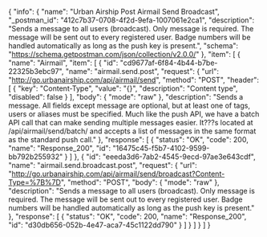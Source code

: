 {
  "info": {
    "name": "Urban Airship Post Airmail Send Broadcast",
    "_postman_id": "412c7b37-0708-4f2d-9efa-1007061e2ca1",
    "description": "Sends a message to all users (broadcast). Only message is required. The message will be sent out to every registered user. Badge numbers will be handled automatically as long as the push key is present.",
    "schema": "https://schema.getpostman.com/json/collection/v2.0.0/"
  },
  "item": [
    {
      "name": "Airmail",
      "item": [
        {
          "id": "cd9677af-6f84-4b44-b7be-22325b3ebc97",
          "name": "airmail.send.post",
          "request": {
            "url": "http://go.urbanairship.com/api/airmail/send",
            "method": "POST",
            "header": [
              {
                "key": "Content-Type",
                "value": "{}",
                "description": "Content type",
                "disabled": false
              }
            ],
            "body": {
              "mode": "raw"
            },
            "description": "Sends a message. All fields except message are optional, but at least one of tags, users or aliases must be specified. Much like the push API, we have a batch API call that can make sending multiple messages easier. It???s located at /api/airmail/send/batch/ and accepts a list of messages in the same format as the standard push call."
          },
          "response": [
            {
              "status": "OK",
              "code": 200,
              "name": "Response_200",
              "id": "16475c45-f5b7-4102-9599-bb792b255932"
            }
          ]
        },
        {
          "id": "eeeda3d6-7ab2-4545-9ecd-97ae3e643cdf",
          "name": "airmail.send.broadcast.post",
          "request": {
            "url": "http://go.urbanairship.com/api/airmail/send/broadcast?Content-Type=%7B%7D",
            "method": "POST",
            "body": {
              "mode": "raw"
            },
            "description": "Sends a message to all users (broadcast). Only message is required. The message will be sent out to every registered user. Badge numbers will be handled automatically as long as the push key is present."
          },
          "response": [
            {
              "status": "OK",
              "code": 200,
              "name": "Response_200",
              "id": "d30db656-052b-4e47-aca7-45c1122dd790"
            }
          ]
        }
      ]
    }
  ]
}